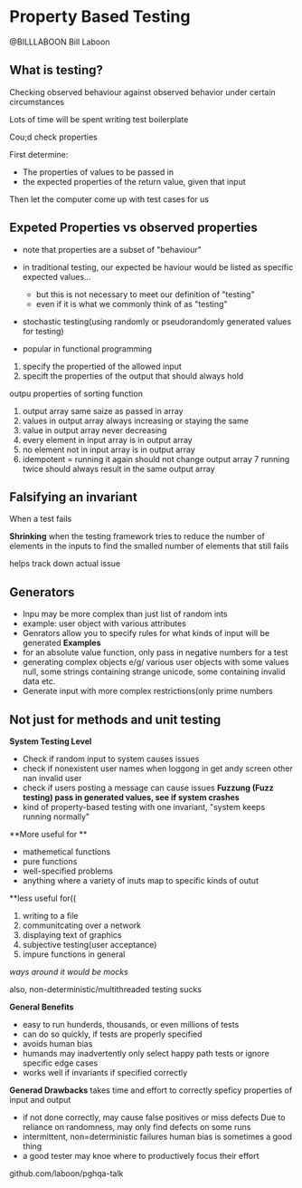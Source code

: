 # Property Based Testing
@BILLLABOON
Bill Laboon

## What is testing?
Checking observed behaviour 
against observed behavior
under certain circumstances

Lots of time will be spent writing test boilerplate

Cou;d check properties

First determine:
- The properties of values to be passed in
- the expected properties of the return value, given that input

Then let the computer come up with test cases for us

## Expeted Properties vs observed properties

- note that properties are a subset of "behaviour"
- in traditional testing, our expected be haviour would be listed as specific expected values...
	- but this is not necessary to meet our definition of "testing"
	- even if it is what we commonly think of as "testing"

- stochastic testing(using randomly or pseudorandomly generated values for testing)
- popular in functional programming

1. specify the propertied of the allowed input
2. specift the properties of the output that should always hold

outpu properties of sorting function
1. output array same saize as passed in array
2. values in output array always increasing or staying the same
3. value in output array never decreasing
4. every element in input array is in output array
5. no element not in input array is in output array
6. idempotent = running it again should not change output array
7 running twice should always result in the same output array

## Falsifying an invariant
When a test fails

**Shrinking** when the testing framework tries to reduce the number of elements in the inputs to find the smalled number of elements that still fails

helps track down actual issue

## Generators
- Inpu may be more complex than just list of random ints
- example: user object with various attributes
- Genrators allow you to specify rules for what kinds of input will be generated
**Examples**
- for an absolute value function, only pass in negative numbers for a test
- generating complex objects e/g/ various user objects with some values null, some strings containing strange unicode, some containing invalid data etc.
- Generate input with more complex restrictions(only prime numbers

## Not just for methods and unit testing
**System Testing Level**
- Check if random input to system causes issues
- check if nonexistent user names when loggong in get andy screen other nan invalid user
- check if users posting a message can cause issues
**Fuzzung (Fuzz testing) pass in generated values, see if system crashes**
- kind of property-based testing with one invariant, "system keeps running normally"

**More useful for **
- mathemetical functions
- pure functions
- well-specified problems
- anything where a variety of inuts map to specific kinds of outut

**less useful for((
1. writing to a file
2. communitcating over a network
3. displaying text of graphics
4. subjective testing(user acceptance)
5. impure functions in general

*ways around it would be mocks*

also, non-deterministic/multithreaded testing sucks

**General Benefits**
- easy to run hunderds, thousands, or even millions of tests
- can do so quickly, if tests are properly specified
- avoids human bias
- humands may inadvertently only select happy path tests or ignore specific edge cases
- works well if invariants if specified correctly

**Generad Drawbacks**
takes time and effort to correctly speficy properties of input and output
- if not done correctly, may cause false positives or miss defects
Due to reliance on randomness, may only find defects on some runs
- intermittent, non=deterministic failures
human bias is sometimes a good thing
- a good tester may knoe where to productively focus their effort

github.com/laboon/pghqa-talk
